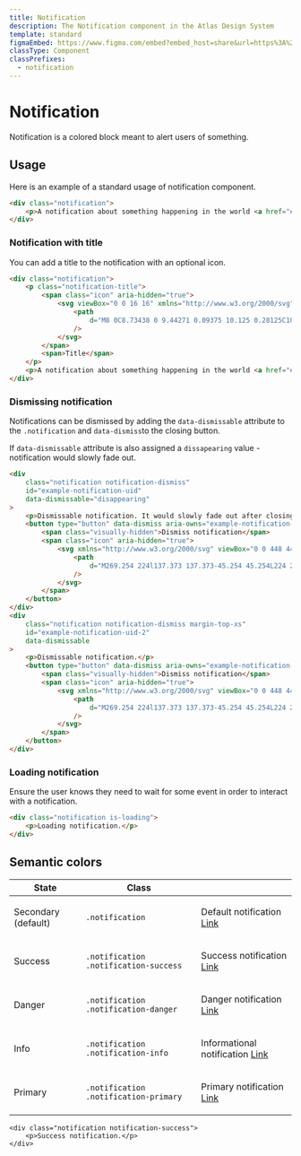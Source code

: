 ```yaml
---
title: Notification
description: The Notification component in the Atlas Design System
template: standard
figmaEmbed: https://www.figma.com/embed?embed_host=share&url=https%3A%2F%2Fwww.figma.com%2Ffile%2FuVA2amRR71yJZ0GS6RI6zL%2F%25F0%259F%258C%259E-Atlas-Design-Library%3Fnode-id%3D1002%253A7106%26t%3DWU64bU98uaT1nU7A-1
classType: Component
classPrefixes:
  - notification
---
```


# Notification

Notification is a colored block meant to alert users of something.

## Usage

Here is an example of a standard usage of notification component.

```html
<div class="notification">
	<p>A notification about something happening in the world <a href="#">Link Text</a></p>
</div>
```

### Notification with title

You can add a title to the notification with an optional icon.

```html
<div class="notification">
	<p class="notification-title">
		<span class="icon" aria-hidden="true">
			<svg viewBox="0 0 16 16" xmlns="http://www.w3.org/2000/svg" class="fill-current-color">
				<path
					d="M8 0C8.73438 0 9.44271 0.09375 10.125 0.28125C10.8073 0.46875 11.4427 0.739583 12.0312 1.09375C12.6198 1.44792 13.1589 1.86458 13.6484 2.34375C14.138 2.82292 14.5573 3.36198 14.9062 3.96094C15.2552 4.5599 15.5234 5.19792 15.7109 5.875C15.8984 6.55208 15.9948 7.26042 16 8C16 8.73438 15.9062 9.44271 15.7188 10.125C15.5312 10.8073 15.2604 11.4427 14.9062 12.0312C14.5521 12.6198 14.1354 13.1589 13.6562 13.6484C13.1771 14.138 12.638 14.5573 12.0391 14.9062C11.4401 15.2552 10.8021 15.5234 10.125 15.7109C9.44792 15.8984 8.73958 15.9948 8 16C7.26562 16 6.55729 15.9062 5.875 15.7188C5.19271 15.5312 4.55729 15.2604 3.96875 14.9062C3.38021 14.5521 2.84115 14.1354 2.35156 13.6562C1.86198 13.1771 1.44271 12.638 1.09375 12.0391C0.744792 11.4401 0.476562 10.8021 0.289062 10.125C0.101562 9.44792 0.00520833 8.73958 0 8C0 7.26562 0.09375 6.55729 0.28125 5.875C0.46875 5.19271 0.739583 4.55729 1.09375 3.96875C1.44792 3.38021 1.86458 2.84115 2.34375 2.35156C2.82292 1.86198 3.36198 1.44271 3.96094 1.09375C4.5599 0.744792 5.19792 0.476562 5.875 0.289062C6.55208 0.101562 7.26042 0.00520833 8 0ZM9 12V10H7V12H9ZM9 9V4H7V9H9Z"
				/>
			</svg>
		</span>
		<span>Title</span>
	</p>
	<p>A notification about something happening in the world <a href="#">Link Text</a></p>
</div>
```

### Dismissing notification

Notifications can be dismissed by adding the `data-dismissable` attribute to the `.notification` and `data-dismiss`to the closing button.

If `data-dismissable` attribute is also assigned a `dissapearing` value - notification would slowly fade out.

```html
<div
	class="notification notification-dismiss"
	id="example-notification-uid"
	data-dismissable="disappearing"
>
	<p>Dismissable notification. It would slowly fade out after closing.</p>
	<button type="button" data-dismiss aria-owns="example-notification-uid" class="button-close">
		<span class="visually-hidden">Dismiss notification</span>
		<span class="icon" aria-hidden="true">
			<svg xmlns="http://www.w3.org/2000/svg" viewBox="0 0 448 448" class="fill-current-color">
				<path
					d="M269.254 224l137.373 137.373-45.254 45.254L224 269.254 86.627 406.627l-45.255-45.254L178.746 224 41.373 86.627l45.255-45.255L224 178.746 361.373 41.373l45.254 45.255L269.254 224z"
				/>
			</svg>
		</span>
	</button>
</div>
<div
	class="notification notification-dismiss margin-top-xs"
	id="example-notification-uid-2"
	data-dismissable
>
	<p>Dismissable notification.</p>
	<button type="button" data-dismiss aria-owns="example-notification-uid-2" class="button-close">
		<span class="visually-hidden">Dismiss notification</span>
		<span class="icon" aria-hidden="true">
			<svg xmlns="http://www.w3.org/2000/svg" viewBox="0 0 448 448" class="fill-current-color">
				<path
					d="M269.254 224l137.373 137.373-45.254 45.254L224 269.254 86.627 406.627l-45.255-45.254L178.746 224 41.373 86.627l45.255-45.255L224 178.746 361.373 41.373l45.254 45.255L269.254 224z"
				/>
			</svg>
		</span>
	</button>
</div>
```

### Loading notification

Ensure the user knows they need to wait for some event in order to interact with a notification.

```html
<div class="notification is-loading">
	<p>Loading notification.</p>
</div>
```

## Semantic colors

| State               | Class                                 |                                                                                                                                  |
| ------------------- | ------------------------------------- | -------------------------------------------------------------------------------------------------------------------------------- |
| Secondary (default) | `.notification`                       | <div class="notification"><p class="margin-top-none">Default notification <a href="#">Link</a></p></div>                         |
| Success             | `.notification .notification-success` | <div class="notification notification-success"><p class="margin-top-none">Success notification <a href="#">Link</a></p></div>    |
| Danger              | `.notification .notification-danger`  | <div class="notification notification-danger"><p class="margin-top-none">Danger notification <a href="#">Link</a></p></div>      |
| Info                | `.notification .notification-info`    | <div class="notification notification-info"><p class="margin-top-none">Informational notification <a href="#">Link</a></p></div> |
| Primary             | `.notification .notification-primary` | <div class="notification notification-primary"><p class="margin-top-none">Primary notification <a href="#">Link</a></p></div>    |

```abut-html
<div class="notification notification-success">
	<p>Success notification.</p>
</div>
```
